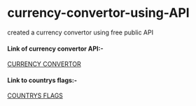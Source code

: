 # currency-convertor-using-API
created a currency convertor using free public API
<br>
<h4>Link of currency convertor API:-</h4><a href="https://cdn.jsdelivr.net/npm/@fawazahmed0/currency-api@latest/v1/currencies/eur.json">CURRENCY CONVERTOR</a>
<br>
<h4>Link to countrys flags:-</h4><a href="https://flagsapi.com/IN/flat/64.png">COUNTRYS FLAGS</a>
